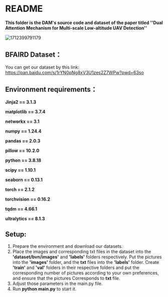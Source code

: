 # README

**This folder is the DAM's source code and dataset of the paper titled ''Dual Attention Mechanism for Multi-scale
Low-altitude UAV Detection''**

![1712399791179](C:\Users\dell\AppData\Roaming\Typora\typora-user-images\1712399791179.png)

## BFAIRD Dataset：

You can get our dataset by this link: https://pan.baidu.com/s/1rYN0pNg8xV3U1zes2Z7WPw?pwd=63so

## Environment requirements：

**Jinja2 == 3.1.3**

**matplotlib == 3.7.4**

**networkx == 3.1**

**numpy == 1.24.4**

**pandas == 2.0.3**

**pillow == 10.2.0**

**python == 3.8.18**

**scipy == 1.10.1**

**seaborn == 0.13.1**

**torch == 2.1.2**

**torchvision == 0.16.2**

**tqdm == 4.66.1** 

**ultralytics == 8.1.3**

## Setup:

1. Prepare the environment and download our datasets.
2. Place the images and corresponding txt files in the dataset into the **'dataset/bvn/images'** and **'labels'** folders respectively. Put the pictures into the **'images'** folder, and the **txt** files into the **'labels'** folder. Create **'train'** and **'val'** folders in their respective folders and put the corresponding number of pictures according to your own preferences, and ensure that the pictures Corresponds to **txt** file.
3. Adjust those parameters in the main.py file.
4. Run **python main.py** to start it.

